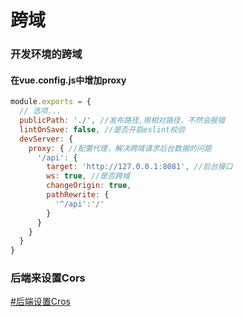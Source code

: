# 跨域

### 开发环境的跨域
#### 在vue.config.js中增加proxy
``` js
module.exports = {
  // 选项...
  publicPath: './', //发布路径,用相对路径，不然会报错
  lintOnSave: false, //是否开启eslint校验
  devServer: {
    proxy: { //配置代理，解决跨域请求后台数据的问题
      '/api': {
        target: 'http://127.0.0.1:8081', //后台接口
        ws: true, //是否跨域
        changeOrigin: true,
        pathRewrite: {
          '^/api':'/'
        }
      }
    }
  }
}
```

### 后端来设置Cors
[#后端设置Cros](../../../python/flaskRestful)

